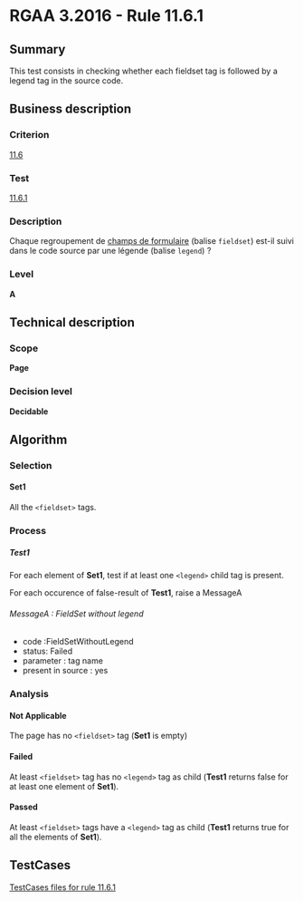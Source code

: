 # RGAA 3.2016 - Rule 11.6.1

## Summary
This test consists in checking whether each fieldset tag is followed by
a legend tag in the source code.

## Business description

### Criterion
[11.6](http://references.modernisation.gouv.fr/rgaa-accessibilite/2016/criteres.html#crit-11-6)

### Test
[11.6.1](http://references.modernisation.gouv.fr/rgaa-accessibilite/2016/criteres.html#test-11-6-1)

### Description
<div lang="fr">Chaque regroupement de <a href="http://references.modernisation.gouv.fr/rgaa-accessibilite/glossaire.html#champ-de-saisie-de-formulaire">champs de formulaire</a> (balise <code lang="en">fieldset</code>) est-il suivi dans le code source par une l&#xE9;gende (balise <code lang="en">legend</code>)&nbsp;?</div>

### Level
**A**

## Technical description

### Scope
**Page**

### Decision level
**Decidable**

## Algorithm

### Selection

#### Set1

All the `<fieldset>` tags.

### Process

##### Test1

For each element of **Set1**, test if at least one `<legend>` child tag is present.

For each occurence of false-result of **Test1**, raise a MessageA

###### MessageA : FieldSet without legend

-   code :FieldSetWithoutLegend
-   status: Failed
-   parameter : tag name
-   present in source : yes

### Analysis

#### Not Applicable

The page has no `<fieldset>` tag (**Set1** is empty)

#### Failed

At least `<fieldset>` tag has no `<legend>` tag as child (**Test1** returns false for at least one element of **Set1**).

#### Passed

At least `<fieldset>` tags have a `<legend>` tag as child (**Test1** returns true for all the elements of **Set1**).



##  TestCases

[TestCases files for rule 11.6.1](https://github.com/Asqatasun/Asqatasun/tree/develop/rules/rules-rgaa3.2016/src/test/resources/testcases/rgaa32016/Rgaa32016Rule110601/)


